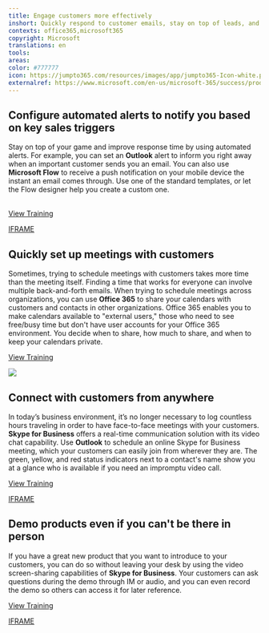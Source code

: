 ```yaml
---
title: Engage customers more effectively
inshort: Quickly respond to customer emails, stay on top of leads, and conduct &#x201C;face-to-face&#x201D; meetings and product demos to grow customer relationships.
contexts: office365,microsoft365
copyright: Microsoft
translations: en
tools: 
areas: 
color: #777777
icon: https://jumpto365.com/resources/images/app/jumpto365-Icon-white.png
externalref: https://www.microsoft.com/en-us/microsoft-365/success/productivitylibrary/engage-customers-more-effectively
---
```


## Configure automated alerts to notify you based on key sales triggers

Stay on top of your game and improve response time by using automated alerts. For example, you can set an **Outlook** alert to inform you right away when an important customer sends you an email. You can also use **Microsoft Flow** to receive a push notification on your mobile device the instant an email comes through. Use one of the standard templates, or let the Flow designer help you create a custom one.  
 

[View Training](https://flow.microsoft.com/documentation/getting-started/)

[IFRAME](https://www.microsoft.com/en-us/videoplayer/embed/RE1US30)

## Quickly set up meetings with customers

Sometimes, trying to schedule meetings with customers takes more time than the meeting itself. Finding a time that works for everyone can involve multiple back-and-forth emails. When trying to schedule meetings across organizations, you can use **Office 365** to share your calendars with customers and contacts in other organizations. Office 365 enables you to make calendars available to "external users," those who need to see free/busy time but don't have user accounts for your Office 365 environment. You decide when to share, how much to share, and when to keep your calendars private.

[View Training](https://support.office.com/article/Share-an-Outlook-calendar-with-other-people-353ed2c1-3ec5-449d-8c73-6931a0adab88#__toc375058251)

![](http://img-prod-cms-rt-microsoft-com.akamaized.net/cms/api/am/imageFileData/RE1Ymzd?ver=2f47)

## Connect with customers from anywhere

In today’s business environment, it’s no longer necessary to log countless hours traveling in order to have face-to-face meetings with your customers. **Skype for Business** offers a real-time communication solution with its video chat capability. Use **Outlook** to schedule an online Skype for Business meeting, which your customers can easily join from wherever they are. The green, yellow, and red status indicators next to a contact's name show you at a glance who is available if you need an impromptu video call.

[View Training](https://support.office.com/article/Communicate-with-voice-and-video-c1fb68bb-fdfc-4bf5-af41-2ac88e9b6fb0)

[IFRAME](https://www.microsoft.com/en-us/videoplayer/embed/RE1UKbl)

## Demo products even if you can't be there in person

If you have a great new product that you want to introduce to your customers, you can do so without leaving your desk by using the video screen-sharing capabilities of **Skype for Business**. Your customers can ask questions during the demo through IM or audio, and you can even record the demo so others can access it for later reference.

[View Training](https://support.office.com/article/Make-and-receive-a-video-call-using-Skype-for-Business-abf62493-670f-4b0d-b2cf-fe03b49caf42)

[IFRAME](https://www.microsoft.com/en-us/videoplayer/embed/RE1UPmM)

